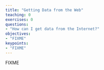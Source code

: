 ```yaml
---
title: "Getting Data from the Web"
teaching: 0
exercises: 0
questions:
- "How can I get data from the Internet?"
objectives:
- "FIXME"
keypoints:
- "FIXME"
---
```


FIXME
